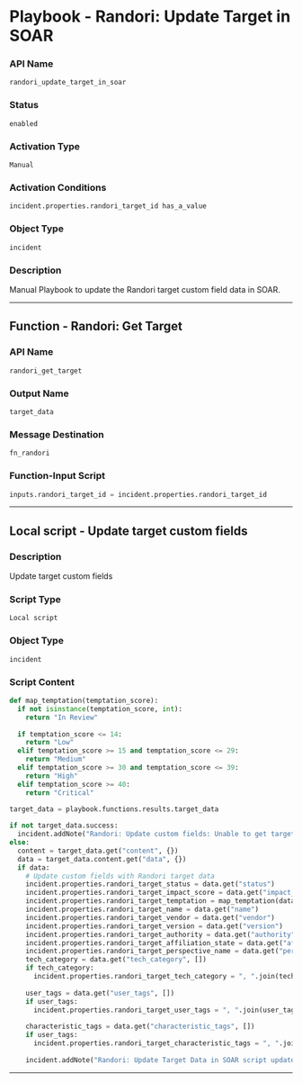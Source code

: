 <!--
    DO NOT MANUALLY EDIT THIS FILE
    THIS FILE IS AUTOMATICALLY GENERATED WITH resilient-sdk codegen
    Generated with resilient-sdk v51.0.2.2.1096
-->

# Playbook - Randori: Update Target in SOAR

### API Name
`randori_update_target_in_soar`

### Status
`enabled`

### Activation Type
`Manual`

### Activation Conditions
`incident.properties.randori_target_id has_a_value`

### Object Type
`incident`

### Description
Manual Playbook to update the Randori target custom field data in SOAR.


---
## Function - Randori: Get Target

### API Name
`randori_get_target`

### Output Name
`target_data`

### Message Destination
`fn_randori`

### Function-Input Script
```python
inputs.randori_target_id = incident.properties.randori_target_id
```

---

## Local script - Update target custom fields

### Description
Update target custom fields

### Script Type
`Local script`

### Object Type
`incident`

### Script Content
```python
def map_temptation(temptation_score):
  if not isinstance(temptation_score, int):
    return "In Review"
    
  if temptation_score <= 14:
    return "Low"
  elif temptation_score >= 15 and temptation_score <= 29:
    return "Medium"
  elif temptation_score >= 30 and temptation_score <= 39:
    return "High"
  elif temptation_score >= 40:
    return "Critical"
    
target_data = playbook.functions.results.target_data

if not target_data.success:
  incident.addNote("Randori: Update custom fields: Unable to get target data to update custom fields.")
else:
  content = target_data.get("content", {})
  data = target_data.content.get("data", {})
  if data:
    # Update custom fields with Randori target data
    incident.properties.randori_target_status = data.get("status")
    incident.properties.randori_target_impact_score = data.get("impact_score")
    incident.properties.randori_target_temptation = map_temptation(data.get("target_temptation"))
    incident.properties.randori_target_name = data.get("name")
    incident.properties.randori_target_vendor = data.get("vendor")
    incident.properties.randori_target_version = data.get("version")
    incident.properties.randori_target_authority = data.get("authority")
    incident.properties.randori_target_affiliation_state = data.get("affiliation_state")
    incident.properties.randori_target_perspective_name = data.get("perspective_name")
    tech_category = data.get("tech_category", [])
    if tech_category:
      incident.properties.randori_target_tech_category = ", ".join(tech_category)
      
    user_tags = data.get("user_tags", [])
    if user_tags:
      incident.properties.randori_target_user_tags = ", ".join(user_tags)
        
    characteristic_tags = data.get("characteristic_tags", [])
    if user_tags:
      incident.properties.randori_target_characteristic_tags = ", ".join(characteristic_tags)
      
    incident.addNote("Randori: Update Target Data in SOAR script updated custom fields in SOAR.")

```

---


